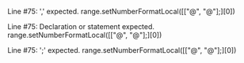 Line #75: ',' expected.
 range.setNumberFormatLocal([["@", "@"];][0])

Line #75: Declaration or statement expected.
 range.setNumberFormatLocal([["@", "@"];][0])

Line #75: ';' expected.
 range.setNumberFormatLocal([["@", "@"];][0])
